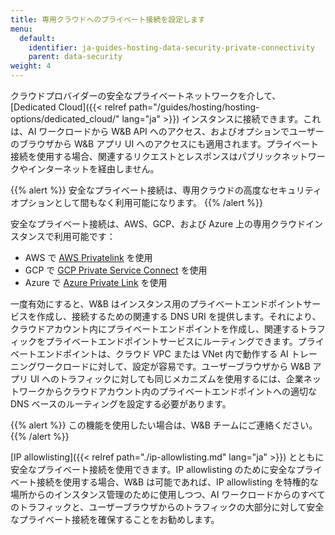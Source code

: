 ```yaml
---
title: 専用クラウドへのプライベート接続を設定します
menu:
  default:
    identifier: ja-guides-hosting-data-security-private-connectivity
    parent: data-security
weight: 4
---
```


クラウドプロバイダーの安全なプライベートネットワークを介して、[Dedicated Cloud]({{< relref path="/guides/hosting/hosting-options/dedicated_cloud/" lang="ja" >}}) インスタンスに接続できます。これは、AI ワークロードから W&B API へのアクセス、およびオプションでユーザーのブラウザから W&B アプリ UI へのアクセスにも適用されます。プライベート接続を使用する場合、関連するリクエストとレスポンスはパブリックネットワークやインターネットを経由しません。

{{% alert %}}
安全なプライベート接続は、専用クラウドの高度なセキュリティオプションとして間もなく利用可能になります。
{{% /alert %}}

安全なプライベート接続は、AWS、GCP、および Azure 上の専用クラウドインスタンスで利用可能です：

* AWS で [AWS Privatelink](https://aws.amazon.com/privatelink/) を使用
* GCP で [GCP Private Service Connect](https://cloud.google.com/vpc/docs/private-service-connect) を使用
* Azure で [Azure Private Link](https://azure.microsoft.com/en-us/products/private-link) を使用

一度有効にすると、W&B はインスタンス用のプライベートエンドポイントサービスを作成し、接続するための関連する DNS URI を提供します。それにより、クラウドアカウント内にプライベートエンドポイントを作成し、関連するトラフィックをプライベートエンドポイントサービスにルーティングできます。プライベートエンドポイントは、クラウド VPC または VNet 内で動作する AI トレーニングワークロードに対して、設定が容易です。ユーザーブラウザから W&B アプリ UI へのトラフィックに対しても同じメカニズムを使用するには、企業ネットワークからクラウドアカウント内のプライベートエンドポイントへの適切な DNS ベースのルーティングを設定する必要があります。

{{% alert %}}
この機能を使用したい場合は、W&B チームにご連絡ください。
{{% /alert %}}

[IP allowlisting]({{< relref path="./ip-allowlisting.md" lang="ja" >}}) とともに安全なプライベート接続を使用できます。IP allowlisting のために安全なプライベート接続を使用する場合、W&B は可能であれば、IP allowlisting を特権的な場所からのインスタンス管理のために使用しつつ、AI ワークロードからのすべてのトラフィックと、ユーザーブラウザからのトラフィックの大部分に対して安全なプライベート接続を確保することをお勧めします。